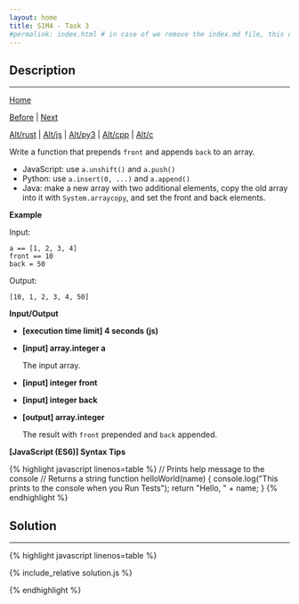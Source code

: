 ```yaml
---
layout: home
title: S1M4 - Task 3
#permalink: index.html # in case of we remove the index.md file, this doc will be the index page
---
```


<div class="row">
<div class="columnStmt" markdown="1">

##  Description
------

[Home](../README.md)

[Before](../S1M4_Task_2/README.md) | [Next](../S1M4_Task_4/README.md)

[Alt/rust](./Alt_rust/README.md) | [Alt/js](./Alt_js/README.html) | [Alt/py3](./Alt_py3/README.md) | [Alt/cpp](./Alt_cpp/README.md) | [Alt/c](./Alt_c/README.md)

Write a function that prepends `front` and appends `back` to an array.

-   JavaScript: use `a.unshift()` and `a.push()`
-   Python: use `a.insert(0, ...)` and `a.append()`
-   Java: make a new array with two additional elements, copy the old array into it with `System.arraycopy`, and set the front and back elements.

**Example**

Input:
```
a == [1, 2, 3, 4]
front == 10
back = 50
```
Output:
```
[10, 1, 2, 3, 4, 50]
```

**Input/Output**

* **[execution time limit] 4 seconds (js)**

* **[input] array.integer a**

    The input array.

* **[input] integer front**    
    
* **[input] integer back**
   
* **[output] array.integer**

    The result with `front` prepended and `back` appended.

**[JavaScript (ES6)] Syntax Tips**

{% highlight javascript linenos=table %}
// Prints help message to the console
// Returns a string
function helloWorld(name) {
    console.log("This prints to the console when you Run Tests");
    return "Hello, " + name;
}
{% endhighlight %}

</div>
<div class="columnSol" markdown="1">

## Solution
------

{% highlight javascript linenos=table %}

{% include_relative solution.js %}

{% endhighlight %}

</div>
</div>